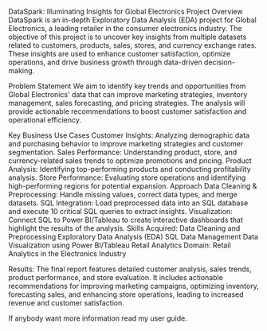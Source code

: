 DataSpark: Illuminating Insights for Global Electronics Project Overview DataSpark is an in-depth Exploratory Data Analysis (EDA) project for Global Electronics, a leading retailer in the consumer electronics industry. The objective of this project is to uncover key insights from multiple datasets related to customers, products, sales, stores, and currency exchange rates. These insights are used to enhance customer satisfaction, optimize operations, and drive business growth through data-driven decision-making.

Problem Statement We aim to identify key trends and opportunities from Global Electronics' data that can improve marketing strategies, inventory management, sales forecasting, and pricing strategies. The analysis will provide actionable recommendations to boost customer satisfaction and operational efficiency.

Key Business Use Cases Customer Insights: Analyzing demographic data and purchasing behavior to improve marketing strategies and customer segmentation. Sales Performance: Understanding product, store, and currency-related sales trends to optimize promotions and pricing. Product Analysis: Identifying top-performing products and conducting profitability analysis. Store Performance: Evaluating store operations and identifying high-performing regions for potential expansion. Approach Data Cleaning & Preprocessing: Handle missing values, correct data types, and merge datasets. SQL Integration: Load preprocessed data into an SQL database and execute 10 critical SQL queries to extract insights. Visualization: Connect SQL to Power BI/Tableau to create interactive dashboards that highlight the results of the analysis. Skills Acquired: Data Cleaning and Preprocessing Exploratory Data Analysis (EDA) SQL Data Management Data Visualization using Power BI/Tableau Retail Analytics Domain: Retail Analytics in the Electronics Industry

Results: The final report features detailed customer analysis, sales trends, product performance, and store evaluation. It includes actionable recommendations for improving marketing campaigns, optimizing inventory, forecasting sales, and enhancing store operations, leading to increased revenue and customer satisfaction.

If anybody want more information read my user guide.
